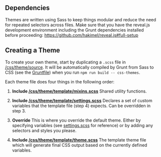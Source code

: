 ## Dependencies

Themes are written using Sass to keep things modular and reduce the need for repeated selectors across files. Make sure that you have the reveal.js development environment including the Grunt dependencies installed before proceeding: https://github.com/hakimel/reveal.js#full-setup

## Creating a Theme

To create your own theme, start by duplicating a `.scss` file in [/css/theme/source](https://github.com/hakimel/reveal.js/blob/master/css/theme/source). It will be automatically compiled by Grunt from Sass to CSS (see the [Gruntfile](https://github.com/hakimel/reveal.js/blob/master/gruntfile.js)) when you run `npm run build -- css-themes`.

Each theme file does four things in the following order:

1. **Include [/css/theme/template/mixins.scss](https://github.com/hakimel/reveal.js/blob/master/css/theme/template/mixins.scss)**
   Shared utility functions.

2. **Include [/css/theme/template/settings.scss](https://github.com/hakimel/reveal.js/blob/master/css/theme/template/settings.scss)**
   Declares a set of custom variables that the template file (step 4) expects. Can be overridden in step 3.

3. **Override**
   This is where you override the default theme. Either by specifying variables (see [settings.scss](https://github.com/hakimel/reveal.js/blob/master/css/theme/template/settings.scss) for reference) or by adding any selectors and styles you please.

4. **Include [/css/theme/template/theme.scss](https://github.com/hakimel/reveal.js/blob/master/css/theme/template/theme.scss)**
   The template theme file which will generate final CSS output based on the currently defined variables.

